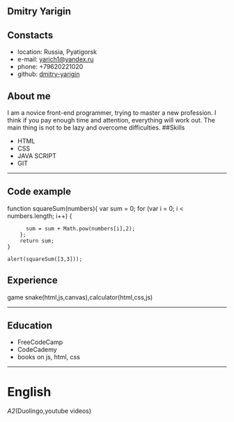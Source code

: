 ## Dmitry Yarigin

## Constacts

- location: Russia, Pyatigorsk
- e-mail: yarich1@yandex.ru
- phone: +79620221020
- github: [dmitry-yarigin](https://gist.github.com/DmitryYarigin/ "git")

## About me
I am a novice front-end programmer, trying to master a new profession. I think if you pay enough time and attention, everything will work out. The main thing is not to be lazy and overcome difficulties.
##Skills

- HTML
- CSS
- JAVA SCRIPT
- GIT

---

## Code example
function squareSum(numbers){
var sum = 0;
for (var i = 0; i < numbers.length; i++) {

          sum = sum + Math.pow(numbers[i],2);
        };
        return sum;
    }

    alert(squareSum([3,3]));

## Experience

game snake(html,js,canvas),calculator(html,css,js)

---

## Education

- FreeCodeCamp
- CodeCademy
- books on js, html, css

---

# English
_A2_(Duolingo,youtube videos)